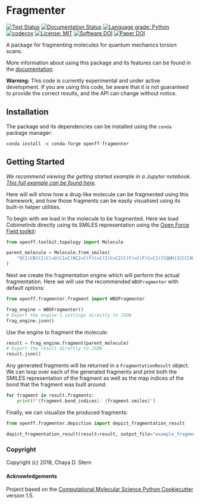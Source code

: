 # Fragmenter

[![Test Status](https://github.com/openforcefield/fragmenter/actions/workflows/ci.yaml/badge.svg?branch=master)](https://github.com/openforcefield/fragmenter/actions/workflows/ci.yaml)
[![Documentation Status](https://readthedocs.org/projects/fragmenter/badge/?version=latest)](https://fragmenter.readthedocs.io/en/latest/?badge=latest)
[![Language grade: Python](https://img.shields.io/lgtm/grade/python/g/openforcefield/fragmenter.svg?logo=lgtm&logoWidth=18)](https://lgtm.com/projects/g/openforcefield/fragmenter/context:python)
[![codecov](https://codecov.io/gh/openforcefield/fragmenter/branch/master/graph/badge.svg)](https://codecov.io/gh/openforcefield/fragmenter/branch/master)
[![License: MIT](https://img.shields.io/badge/License-MIT-yellow.svg)](https://opensource.org/licenses/MIT)
[![Software DOI](https://img.shields.io/badge/Code%20DOI-zenodo.127185286-blue)](https://zenodo.org/badge/latestdoi/127185286)
[![Paper DOI](https://img.shields.io/badge/Paper%20DOI-10.1101%2F2020.08.27.270934-blue)](https://doi.org/10.1101/2020.08.27.270934)

A package for fragmenting molecules for quantum mechanics torsion scans.

More information about using this package and its features can be found in the [documentation](
https://fragmenter.readthedocs.io/en/latest/).

**Warning:** This code is currently experimental and under active development. If you are using this code,
be aware that it is not guaranteed to provide the correct results, and the API can change without notice.

## Installation

The package and its dependencies can be installed using the `conda` package manager:

```shell
conda install -c conda-forge openff-fragmenter
```

## Getting Started

*We recommend viewing the getting started example in a Jupyter notebook. [This full example can be found here](
https://github.com/openforcefield/fragmenter/blob/master/examples/fragment-molecules.ipynb)*. 

Here will will show how a drug-like molecule can be fragmented using this framework, and how those fragments can 
be easily visualised using its built-in helper utilities.

To begin with we load in the molecule to be fragmented. Here we load Cobimetinib directly using its SMILES 
representation using the [Open Force Field toolkit](https://github.com/openforcefield/openff-toolkit):

```python
from openff.toolkit.topology import Molecule

parent_molecule = Molecule.from_smiles(
    "OC1(CN(C1)C(=O)C1=C(NC2=C(F)C=C(I)C=C2)C(F)=C(F)C=C1)[C@@H]1CCCCN1"
)
```

Next we create the fragmentation engine which will perform the actual fragmentation. Here we will use the recommended 
`WBOFragmenter` with default options:

```python
from openff.fragmenter.fragment import WBOFragmenter

frag_engine = WBOFragmenter()
# Export the engine's settings directly to JSON
frag_engine.json()
```

Use the engine to fragment the molecule:

```python
result = frag_engine.fragment(parent_molecule)
# Export the result directly to JSON
result.json()
```

Any generated fragments will be returned in a ``FragmentationResult`` object. We can loop over each of the generated 
fragments and print both the SMILES representation of the fragment as well as the map indices of the bond that the
fragment was built around:

```python
for fragment in result.fragments:
    print(f"{fragment.bond_indices}: {fragment.smiles}")
```

Finally, we can visualize the produced fragments:

```python
from openff.fragmenter.depiction import depict_fragmentation_result

depict_fragmentation_result(result=result, output_file="example_fragments.html")
```

### Copyright

Copyright (c) 2018, Chaya D. Stern

#### Acknowledgements

Project based on the 
[Computational Molecular Science Python Cookiecutter](https://github.com/molssi/cookiecutter-cms) version 1.5.
